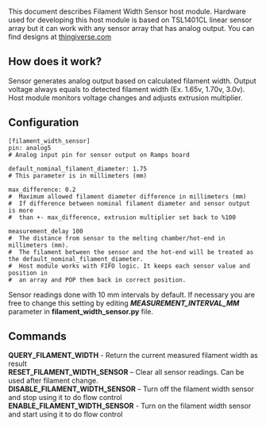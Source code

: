 This document describes Filament Width Sensor host module. Hardware used for developing this host module is based on TSL1401CL linear sensor array but it can work with any sensor array that has analog output. You can find designs at [thingiverse.com](https://www.thingiverse.com/search?q=filament%20width%20sensor)

## How does it work?  
Sensor generates analog output based on calculated filament width. Output voltage always equals to detected filament width (Ex. 1.65v, 1.70v, 3.0v). Host module monitors voltage changes and adjusts extrusion multiplier.

## Configuration  
    [filament_width_sensor]
    pin: analog5  
    # Analog input pin for sensor output on Ramps board
    
    default_nominal_filament_diameter: 1.75  
    # This parameter is in millimeters (mm)
    
    max_difference: 0.2  
    #  Maximum allowed filament diameter difference in millimeters (mm)  
    #  If difference between nominal filament diameter and sensor output is more  
    #  than +- max_difference, extrusion multiplier set back to %100
    
    measurement_delay 100  
    #  The distance from sensor to the melting chamber/hot-end in millimeters (mm).  
    #  The filament between the sensor and the hot-end will be treated as the default_nominal_filament_diameter.
    #  Host module works with FIFO logic. It keeps each sensor value and position in  
    #  an array and POP them back in correct position.

Sensor readings done with 10 mm intervals by default. If necessary you are free to change this setting by editing ***MEASUREMENT_INTERVAL_MM*** parameter in **filament_width_sensor.py** file.
  
## Commands  
**QUERY_FILAMENT_WIDTH** - Return the current measured filament width as result  
**RESET_FILAMENT_WIDTH_SENSOR** – Clear all sensor readings. Can be used after filament change.  
**DISABLE_FILAMENT_WIDTH_SENSOR** – Turn off the filament width sensor and stop using it to do flow control  
**ENABLE_FILAMENT_WIDTH_SENSOR** - Turn on the filament width sensor and start using it to do flow control
